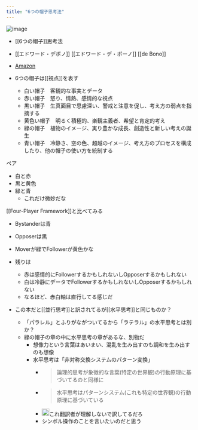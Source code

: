 ```yaml
---
title: "6つの帽子思考法"
---
```


![image](https://gyazo.com/e2c899c49e88b682de2e26bb1751a88c/thumb/1000)
- [[6つの帽子]]思考法
- [[エドワード・デボノ]] [[エドワード・デ・ボーノ]] [[de Bono]]
- [Amazon](https://amzn.to/3hpzhdO)

- 6つの帽子は[[視点]]を表す
    - 白い帽子　客観的な事実とデータ
    - 赤い帽子　怒り、情熱、感情的な視点
    - 黒い帽子　生真面目で思慮深い、警戒と注意を促し、考え方の弱点を指摘する
    - 黄色い帽子　明るく積極的、楽観主義者、希望と肯定的考え
    - 緑の帽子　植物のイメージ、実り豊かな成長、創造性と新しい考えの誕生
    - 青い帽子　冷静さ、空の色、超越のイメージ、考え方のプロセスを構成したり、他の帽子の使い方を統制する

ペア
- 白と赤
- 黒と黄色
- 緑と青
    - これだけ微妙だな

[[Four-Player Framework]]と比べてみる
- Bystanderは青
- Opposerは黒
- Moverが緑でFollowerが黄色かな
- 残りは
    - 赤は感情的にFollowerするかもしれないしOpposerするかもしれない
    - 白は冷静にデータでFollowerするかもしれないしOpposerするかもしれない
    - なるほど、赤白軸は直行してる感じだ

- この本だと[[並行思考]]と訳されてるが[[水平思考]]と同じものか？
    - 「パラレル」とふりがながついてるから「ラテラル」の水平思考とは別か？
    - 緑の帽子の章の中に水平思考の章があるな、別物だ
        - 想像力という言葉はあいまい、混乱を生み出すのも調和を生み出すのも想像
        - 水平思考は「非対称交換システムのパターン変換」
            - > 論理的思考が象徴的な言葉(特定の世界観)の行動原理に基づいてるのと同様に
            - > 水平思考はパターンシステム(これも特定の世界観)の行動原理に基づいている
            - <img src='https://scrapbox.io/api/pages/nishio/nishio/icon' alt='nishio.icon' height="19.5"/>これ翻訳者が理解しないで訳してるだろ
            - シンボル操作のことを言いたいのだと思う
